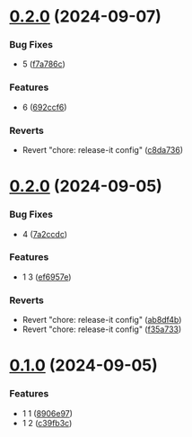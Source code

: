 

# [0.2.0](https://github.com/heryTz/test-release-it/compare/v0.1.1...v0.2.0) (2024-09-07)


### Bug Fixes

* 5 ([f7a786c](https://github.com/heryTz/test-release-it/commit/f7a786cc4af4434f761106443dbca5fea3ed88fe))


### Features

* 6 ([692ccf6](https://github.com/heryTz/test-release-it/commit/692ccf659aebf1196944664892cace7fea4b5fca))


### Reverts

* Revert "chore: release-it config" ([c8da736](https://github.com/heryTz/test-release-it/commit/c8da736c53f8f1c882033b874615d5ced75abbca))

# [0.2.0](https://github.com/heryTz/test-release-it/compare/v0.1.0...v0.2.0) (2024-09-05)


### Bug Fixes

* 4 ([7a2ccdc](https://github.com/heryTz/test-release-it/commit/7a2ccdc6482b9834e843f9acf9f92692ea7f3045))


### Features

* 1 3 ([ef6957e](https://github.com/heryTz/test-release-it/commit/ef6957eca7348b34ca48c0b27f80184f419a1658))


### Reverts

* Revert "chore: release-it config" ([ab8df4b](https://github.com/heryTz/test-release-it/commit/ab8df4b805af0c869711543265d2ac92a070b62f))
* Revert "chore: release-it config" ([f35a733](https://github.com/heryTz/test-release-it/commit/f35a733ca2d7d7efac190e34bdf7e1241b677484))

# [0.1.0](https://github.com/heryTz/test-release-it/compare/v0.0.3...v0.1.0) (2024-09-05)


### Features

* 1 1 ([8906e97](https://github.com/heryTz/test-release-it/commit/8906e9763d0f112f939f4047d3b211b9f79fe412))
* 1 2 ([c39fb3c](https://github.com/heryTz/test-release-it/commit/c39fb3c9d1ed467239a316f792fa0ac879ac37f6))
